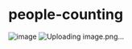 # people-counting
![image](https://github.com/narinthon-so/people-counting/assets/54059270/49ac123b-fe22-4765-96be-9aaeaf8506c4)
![Uploading image.png…]()
